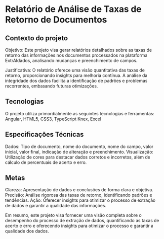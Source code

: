# Relatório de Análise de Taxas de Retorno de Documentos

## Contexto do projeto

Objetivo: Este projeto visa gerar relatórios detalhados sobre as taxas de retorno das informações nos documentos processados na plataforma ExtrAIdados, analisando mudanças e preenchimento de campos.

Justificativa: O relatório oferece uma visão quantitativa das taxas de retorno, proporcionando insights para melhoria contínua. A análise da integridade dos dados facilita a identificação de padrões e problemas recorrentes, embasando futuras otimizações.


## Tecnologias

O projeto utiliza primordialmente as seguintes tecnologias e ferramentas:
Angular, HTML5, CSS3, TypeScript
Knex, Excel


## Especificações Técnicas 

Dados: Tipo de documento, nome do documento, nome do campo, valor inicial, valor final, indicação de alteração e preenchimento.
Visualização: Utilização de cores para destacar dados corretos e incorretos, além de cálculo de percentuais de acerto e erro.

## Metas

Clareza: Apresentação de dados e conclusões de forma clara e objetiva.
Precisão: Análise rigorosa das taxas de retorno, identificando padrões e tendências.
Ação: Oferecer insights para otimizar o processo de extração de dados e garantir a qualidade das informações.

Em resumo, este projeto visa fornecer uma visão completa sobre o desempenho do processo de extração de dados, quantificando as taxas de acerto e erro e oferecendo insights para otimizar o processo e garantir a qualidade dos dados.




